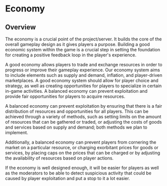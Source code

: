 # Economy

## Overview
The economy is a crucial point of the project/server. It builds the core of the overall gameplay design as it gives players a purpose. Building a good economic system within the game is a crucial step in setting the foundation for creating a positive feedback loop in the player's experience.   

A good economy allows players to trade and exchange resources in order to progress or improve their gameplay experience. Our economy system aims to include elements such as supply and demand, inflation, and player-driven marketplaces. A good economy system should allow for player choice and strategy, as well as creating opportunities for players to specialize in certain in-game activities. A balanced economy can prevent exploitation and provide fair opportunities for players to acquire resources.   

A balanced economy can prevent exploitation by ensuring that there is a fair distribution of resources and opportunities for all players. This can be achieved through a variety of methods, such as setting limits on the amount of resources that can be gathered or traded, or adjusting the costs of goods and services based on supply and demand; both methods we plan to implement.  

Additionally, a balanced economy can prevent players from cornering the market on a particular resource, or charging exorbitant prices for goods or services, by placing caps on the prices that can be charged or by adjusting the availability of resources based on player actions.

If the economy is well designed enough, it will be easier for players as well as the moderators to be able to detect suspicious activity that could be caused by player exploitation and put a stop to it a lot easier.